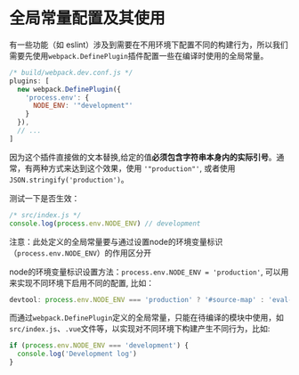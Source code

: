 全局常量配置及其使用
====

有一些功能（如 eslint）涉及到需要在不用环境下配置不同的构建行为，所以我们需要先使用`webpack.DefinePlugin`插件配置一些在编译时使用的全局常量。

``` js
/* build/webpack.dev.conf.js */
plugins: [
  new webpack.DefinePlugin({
    'process.env': {
      NODE_ENV: '"development"'
    }
  }),
  // ...
]
```

因为这个插件直接做的文本替换,给定的值**必须包含字符串本身内的实际引号**。通常，有两种方式来达到这个效果，使用 `'"production"'`, 或者使用`JSON.stringify('production')`。

测试一下是否生效：

``` js
/* src/index.js */
console.log(process.env.NODE_ENV) // development
```

注意：此处定义的全局常量要与通过设置node的环境变量标识（`process.env.NODE_ENV`）的作用区分开

node的环境变量标识设置方法：`process.env.NODE_ENV = 'production'`, 可以用来实现不同环境下启用不同的配置, 比如：

``` js
devtool: process.env.NODE_ENV === 'production' ? '#source-map' : 'eval-source-map'
```

而通过`webpack.DefinePlugin`定义的全局常量，只能在待编译的模块中使用，如`src/index.js`、`.vue`文件等，以实现对不同环境下构建产生不同行为，比如:

``` js
if (process.env.NODE_ENV === 'development') {
  console.log('Development log')
}
```
